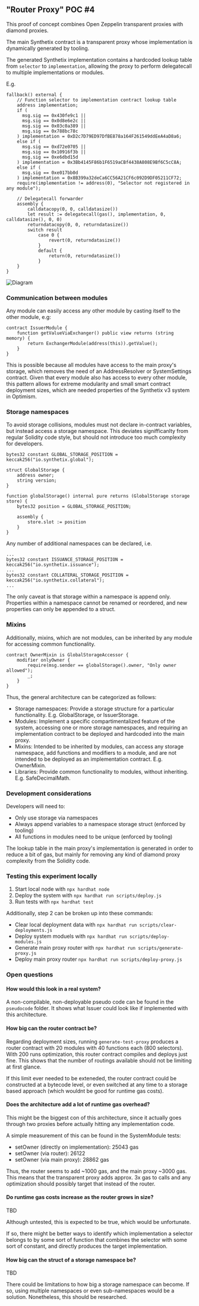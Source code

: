 ## "Router Proxy" POC #4

This proof of concept combines Open Zeppelin transparent proxies with diamond proxies.

The main Synthetix contract is a transparent proxy whose implementation is dynamically generated by tooling.

The generated Synthetix implementation contains a hardcoded lookup table from `selector` to `implementation`, allowing the proxy to perform delegatecall to multiple implementations or modules.

E.g.
```
fallback() external {
    // Function selector to implementation contract lookup table
    address implementation;
    if (
      msg.sig == 0x430fe9c1 ||
      msg.sig == 0x0d8e6e2c ||
      msg.sig == 0x03c0a389 ||
      msg.sig == 0x788bc78c
    ) implementation = 0xD2c7D79ED97DfBE878a164F261549ddEeA4aD8a6;
    else if (
      msg.sig == 0xd72e0705 ||
      msg.sig == 0x10916f3b ||
      msg.sig == 0xe6dbd15d
    ) implementation = 0x3Bb4145F86b1F6519aCBf4438A808E9Bf6C5cC8A;
    else if (
      msg.sig == 0xe017bb0d
    ) implementation = 0x8B399a32deCa6CC56A21CF6c092D9DF05211CF72;
    require(implementation != address(0), "Selector not registered in any module");

    // Delegatecall forwarder
    assembly {
        calldatacopy(0, 0, calldatasize())
        let result := delegatecall(gas(), implementation, 0, calldatasize(), 0, 0)
        returndatacopy(0, 0, returndatasize())
        switch result
            case 0 {
                revert(0, returndatasize())
            }
            default {
                return(0, returndatasize())
            }
    }
}
```

![Diagram](imgs/diag.png)

### Communication between modules

Any module can easily access any other module by casting itself to the other module, e.g:

```
contract IssuerModule {
    function getValueViaExchanger() public view returns (string memory) {
        return ExchangerModule(address(this)).getValue();
    }
}
```

This is possible because all modules have access to the main proxy's storage, which removes the need of an AddressResolver or SystemSettings contract. Given that every module also has access to every other module, this pattern allows for extreme modularity and small smart contract deployment sizes, which are needed properties of the Synthetix v3 system in Optimism.

### Storage namespaces

To avoid storage collisions, modules must not declare in-contract variables, but instead access a storage namespace. This deviates signifficanlty from regular Solidity code style, but should not introduce too much complexity for developers.

```
bytes32 constant GLOBAL_STORAGE_POSITION = keccak256("io.synthetix.global");

struct GlobalStorage {
    address owner;
    string version;
}

function globalStorage() internal pure returns (GlobalStorage storage store) {
    bytes32 position = GLOBAL_STORAGE_POSITION;

    assembly {
        store.slot := position
    }
}
```

Any number of additional namespaces can be declared, i.e.

```
...
bytes32 constant ISSUANCE_STORAGE_POSITION = keccak256("io.synthetix.issuance");
...
bytes32 constant COLLATERAL_STORAGE_POSITION = keccak256("io.synthetix.collateral");
...
```

The only caveat is that storage within a namespace is append only. Properties within a namespace cannot be renamed or reordered, and new properties can only be appended to a struct.

### Mixins

Additionally, mixins, which are not modules, can be inherited by any module for accessing common functionality.

```
contract OwnerMixin is GlobalStorageAccessor {
    modifier onlyOwner {
        require(msg.sender == globalStorage().owner, "Only owner allowed");
        _;
    }
}
```

Thus, the general architecture can be categorized as follows:

* Storage namespaces: Provide a storage structure for a particular functionality. E.g. GlobalStorage, or IssuerStorage.
* Modules: Implement a specific compartimentalized feature of the system, accessing one or more storage namespaces, and requiring an implementation contract to be deployed and hardcoded into the main proxy.
* Mixins: Intended to be inherited by modules, can access any storage namespace, add functions and modifiers to a module, and are not intended to be deployed as an implementation contract. E.g. OwnerMixin.
* Libraries: Provide common functionality to modules, without inheriting. E.g. SafeDecimalMath.

### Development considerations

Developers will need to:
* Only use storage via namespaces
* Always append variables to a namespace storage struct (enforced by tooling)
* All functions in modules need to be unique (enforced by tooling)

The lookup table in the main proxy's implementation is generated in order to reduce a bit of gas, but mainly for removing any kind of diamond proxy complexity from the Solidity code.

### Testing this experiment locally

1. Start local node with `npx hardhat node`
2. Deploy the system with `npx hardhat run scripts/deploy.js`
3. Run tests with `npx hardhat test`

Additionally, step 2 can be broken up into these commands:
* Clear local deployment data with `npx hardhat run scripts/clear-deployments.js`
* Deploy system moduels with `npx hardhat run scripts/deploy-modules.js`
* Generate main proxy router with `npx hardhat run scripts/generate-proxy.js`
* Deploy main proxy router `npx hardhat run scripts/deploy-proxy.js`

### Open questions

#### How would this look in a real system?

A non-compilable, non-deployable pseudo code can be found in the `pseudocode` folder. It shows what Issuer could look like if implemented with this architecture.

#### How big can the router contract be?

Regarding deployment sizes, running `generate-test-proxy` produces a router contract with 20 modules with 40 functions each (800 selectors). With 200 runs optimization, this router contract compiles and deploys just fine. This shows that the number of routings available should not be limiting at first glance.

If this limit ever needed to be exteneded, the router contract could be constructed at a bytecode level, or even switched at any time to a storage based approach (which wouldnt be good for runtime gas costs).

#### Does the architecture add a lot of runtime gas overhead?

This might be the biggest con of this architecture, since it actually goes through two proxies before actually hitting any implementation code.

A simple measurement of this can be found in the SystemModule tests:
* setOwner (directly on implementation): 25043 gas
* setOwner (via router): 26122
* setOwner (via main proxy): 28862 gas

Thus, the router seems to add ~1000 gas, and the main proxy ~3000 gas. This means that the transparent proxy adds approx. 3x gas to calls and any optimization should possibly target that instead of the router.

#### Do runtime gas costs increase as the router grows in size?

TBD

Although untested, this is expected to be true, which would be unfortunate.

If so, there might be better ways to identify which implementation a selector belongs to by some sort of function that combines the selector with some sort of constant, and directly produces the target implementation.

#### How big can the struct of a storage namespace be?

TBD

There could be limitations to how big a storage namespace can become. If so, using multiple namespaces or even sub-namespaces would be a solution. Nonetheless, this should be researched.
